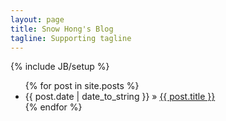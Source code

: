 ```yaml
---
layout: page
title: Snow Hong's Blog
tagline: Supporting tagline
---
```

{% include JB/setup %}

<!--首页显示post list的地方-->
<ul class="posts">
  {% for post in site.posts %}
    <li><span>{{ post.date | date_to_string }}</span> &raquo; <a href="{{ BASE_PATH }}{{ post.url }}">{{ post.title }}</a></li>
  {% endfor %}
</ul>



